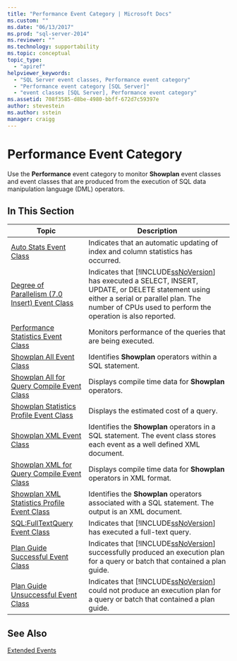 ```yaml
---
title: "Performance Event Category | Microsoft Docs"
ms.custom: ""
ms.date: "06/13/2017"
ms.prod: "sql-server-2014"
ms.reviewer: ""
ms.technology: supportability
ms.topic: conceptual
topic_type: 
  - "apiref"
helpviewer_keywords: 
  - "SQL Server event classes, Performance event category"
  - "Performance event category [SQL Server]"
  - "event classes [SQL Server], Performance event category"
ms.assetid: 708f3585-d8be-4980-bbff-672d7c59397e
author: stevestein
ms.author: sstein
manager: craigg
---
```

# Performance Event Category
  Use the **Performance** event category to monitor **Showplan** event classes and event classes that are produced from the execution of SQL data manipulation language (DML) operators.  
  
## In This Section  
  
|Topic|Description|  
|-----------|-----------------|  
|[Auto Stats Event Class](auto-stats-event-class.md)|Indicates that an automatic updating of index and column statistics has occurred.|  
|[Degree of Parallelism &#40;7.0 Insert&#41; Event Class](degree-of-parallelism-7-0-insert-event-class.md)|Indicates that [!INCLUDE[ssNoVersion](../../includes/ssnoversion-md.md)] has executed a SELECT, INSERT, UPDATE, or DELETE statement using either a serial or parallel plan. The number of CPUs used to perform the operation is also reported.|  
|[Performance Statistics Event Class](performance-statistics-event-class.md)|Monitors performance of the queries that are being executed.|  
|[Showplan All Event Class](showplan-all-event-class.md)|Identifies **Showplan** operators within a SQL statement.|  
|[Showplan All for Query Compile Event Class](showplan-all-for-query-compile-event-class.md)|Displays compile time data for **Showplan** operators.|  
|[Showplan Statistics Profile Event Class](showplan-statistics-profile-event-class.md)|Displays the estimated cost of a query.|  
|[Showplan XML Event Class](showplan-xml-event-class.md)|Identifies the **Showplan** operators in a SQL statement. The event class stores each event as a well defined XML document.|  
|[Showplan XML for Query Compile Event Class](showplan-xml-for-query-compile-event-class.md)|Displays compile time data for **Showplan** operators in XML format.|  
|[Showplan XML Statistics Profile Event Class](showplan-xml-statistics-profile-event-class.md)|Identifies the **Showplan** operators associated with a SQL statement. The output is an XML document.|  
|[SQL:FullTextQuery Event Class](sql-fulltextquery-event-class.md)|Indicates that [!INCLUDE[ssNoVersion](../../includes/ssnoversion-md.md)] has executed a full-text query.|  
|[Plan Guide Successful Event Class](plan-guide-successful-event-class.md)|Indicates that [!INCLUDE[ssNoVersion](../../includes/ssnoversion-md.md)] successfully produced an execution plan for a query or batch that contained a plan guide.|  
|[Plan Guide Unsuccessful Event Class](plan-guide-unsuccessful-event-class.md)|Indicates that [!INCLUDE[ssNoVersion](../../includes/ssnoversion-md.md)] could not produce an execution plan for a query or batch that contained a plan guide.|  
  
## See Also  
 [Extended Events](../extended-events/extended-events.md)  
  
  
